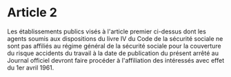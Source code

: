 # Article 2

Les établissements publics visés à l'article premier ci-dessus dont les agents soumis aux dispositions du livre IV du Code de la sécurité sociale ne sont pas affiliés au régime général de la sécurité sociale pour la couverture du risque accidents du travail à la date de publication du présent arrêté au Journal officiel devront faire procéder à l'affiliation des intéressés avec effet du 1er avril 1961.
